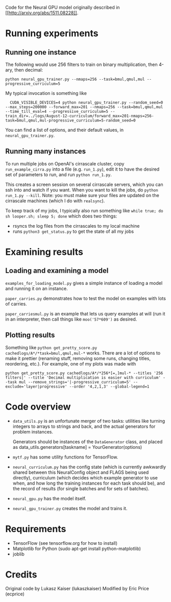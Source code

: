Code for the Neural GPU model originally described in
[[http://arxiv.org/abs/1511.08228]].


Running experiments
===================

Running one instance
--------------------

The following would use 256 filters to train on binary multiplication,
then 4-ary, then decimal:
```
python neural_gpu_trainer.py --nmaps=256 --task=bmul,qmul,mul --progressive_curriculum=5
```

My typical invocation is something like

```
  CUDA_VISIBLE_DEVICES=4 python neural_gpu_trainer.py --random_seed=0 --max_steps=200000 --forward_max=201 --nmaps=256 --task=bmul,qmul,mul --time_till_eval=4 --progressive_curriculum=5 --train_dir=../logs/August-12-curriculum/forward_max=201-nmaps=256-task=bmul,qmul,mul-progressive_curriculum=5-random_seed=0
```

You can find a list of options, and their default values, in `neural_gpu_trainer.py`.

Running many instances
----------------------

To run multiple jobs on OpenAI's cirrascale cluster, copy
`run_example_cirra.py` into a file (e.g. `run_1.py`), edit it to have
the desired set of parameters to run, and run `python run_1.py`.

This creates a screen session on several cirrascale servers, which you
can ssh into and watch if you want.  When you want to kill the jobs,
do `python run_1.py --kill`.  Note: you must make sure your files are
updated on the cirrascale machines (which I do with `realsync`).

To keep track of my jobs, I typically also run something like
 `while true; do sh looper.sh; sleep 5; done`
which does two things:

 * rsyncs the log files from the cirrascales to my local machine
 * runs `python3 get_status.py` to get the state of all my jobs


Examining results
=================

Loading and examining a model
-----------------------------

`examples_for_loading_model.py` gives a simple instance of loading a
model and running it on an instance.

`paper_carries.py` demonstrates how to test the model on examples with
lots of carries.

`paper_carriesmul.py` is an example that lets us query examples at will (run it in an interpreter, then call things like `moo('57*609')` as desired.


Plotting results
----------------

Something like `python get_pretty_score.py cachedlogs/A*/*task=bmul,qmul,mul-*` works.  There are a lot of options to make it prettier (renaming stuff, removing some runs, changing titles, reordering, etc.).  For example, one of my plots was made with

```
python get_pretty_score.py cachedlogs/A*/*256*[=,]mul-* --titles '256 filters|' --title 'Decimal multiplication is easier with curriculum' --task mul --remove_strings='|-progressive_curriculum=5' --exclude='layer|progressive' --order '4,2,1,3' --global-legend=1
```

Code overview
=============

 * `data_utils.py` is an unfortunate merger of two tasks: utilities
   like turning integers to arrays to strings and back, and the actual
   generators for problem instances.

   Generators should be instances of the `DataGenerator` class, and
   placed as data_utils.generators[taskname] = YourGenerator(options)

* `mytf.py` has some utility functions for TensorFlow.

 * `neural_curriculum.py` has the config state (which is currently
   awkwardly shared between this NeuralConfig object and FLAGS being
   used directly), curriculum (which decides which example generator
   to use when, and how long the training instances for each task
   should be), and the record of results (for single batches and for
   sets of batches).

 * `neural_gpu.py` has the model itself.

 * `neural_gpu_trainer.py` creates the model and trains it.

Requirements
============

* TensorFlow (see tensorflow.org for how to install)
* Matplotlib for Python (sudo apt-get install python-matplotlib)
* joblib

Credits
=======

Original code by Lukasz Kaiser (lukaszkaiser)
Modified by Eric Price (ecprice)
